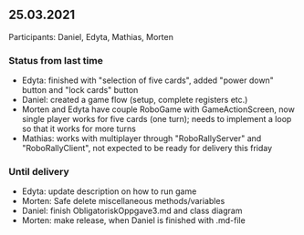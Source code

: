 ## 25.03.2021
Participants: Daniel, Edyta, Mathias, Morten

### Status from last time
- Edyta: finished with "selection of five cards", added "power down" button and "lock cards" button
- Daniel: created a game flow (setup, complete registers etc.)
- Morten and Edyta have couple RoboGame with GameActionScreen, now single player works for five cards (one turn);
  needs to implement a loop so that it works for more turns
- Mathias: works with multiplayer through "RoboRallyServer" and "RoboRallyClient", not expected to be ready for
  delivery this friday
  
### Until delivery
- Edyta: update description on how to run game
- Morten: Safe delete miscellaneous methods/variables
- Daniel: finish ObligatoriskOppgave3.md and class diagram
- Morten: make release, when Daniel is finished with .md-file

